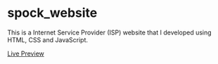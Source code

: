 # spock_website
This is a Internet Service Provider (ISP) website that I developed using HTML, CSS and JavaScript.

[Live Preview](https://mokowz.github.io/spock_website/)
